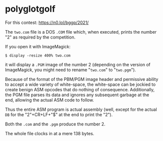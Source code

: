 # polyglotgolf

For this contest: https://n0.lol/bggp/2021/

The `two.com` file is a DOS `.COM` file which, when executed,
prints the number "2" as required by the competition.

If you open it with ImageMagick:

    $ display -resize 400% two.com
    
it will display a `.PGM` image of the number 2 (depending on the
version of ImageMagick, you might need to rename "`two.com`"
to "`two.pgm`").

Because of the format of the PBM/PGM image header and permissive
ability to accept a wide variety of white-space, the white-space
can be jockied to create benign ASM opcodes that do nothing of
consequence.  Additionally, the PGM file parses its data and
ignores any subsequent garbage at the end, allowing the actual
ASM code to follow.

Thus the entire ASM program is actual assembly (well, except
for the actual `DB` for the "2"+CR+LF+"$" at the end to print
the "2").

Both the `.com` and the `.pgm` produce the number 2.

The whole file clocks in at a mere 138 bytes.
